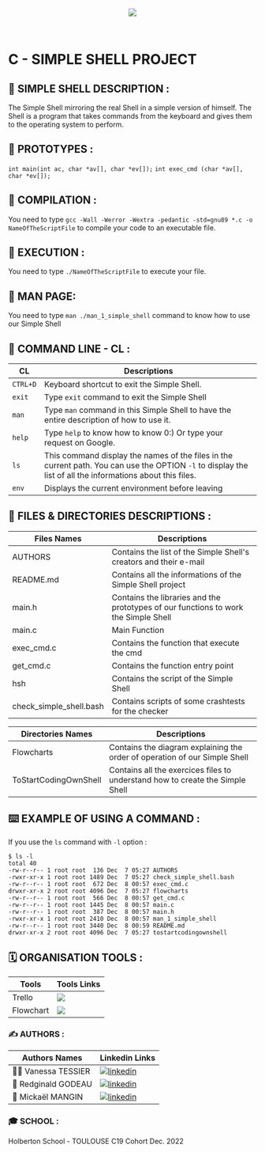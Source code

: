 <br>
<p align="center">
  <img src="https://zupimages.net/up/22/49/4ouj.png" />
</p>
<br>

# C - SIMPLE SHELL PROJECT

## :pencil: SIMPLE SHELL DESCRIPTION :
The Simple Shell mirroring the real Shell in a simple version of himself.
The Shell is a program that takes commands from the keyboard and gives them to the operating system to perform.

## :pencil: PROTOTYPES :
`int main(int ac, char *av[], char *ev[]);`
`int exec_cmd (char *av[], char *ev[]);`

## :pencil: COMPILATION :
You need to type `gcc -Wall -Werror -Wextra -pedantic -std=gnu89 *.c -o NameOfTheScriptFile` to compile your code to an executable file.

## :pencil: EXECUTION :
You need to type `./NameOfTheScriptFile` to execute your file.

## :pencil: MAN PAGE:
You need to type `man ./man_1_simple_shell` command to know how to use our Simple Shell

## :pencil: COMMAND LINE - CL :

| CL           | Descriptions                                                                |
| ------------------------- | ------------------------------------------------------------------ |
| `CTRL+D`  | Keyboard shortcut to exit the Simple Shell.
| `exit` | Type `exit` command to exit the Simple Shell
| `man` | Type `man` command in this Simple Shell to have the entire description of how to use it.
| `help` | Type `help` to know how to know 0:) Or type your request on Google.
| `ls` | This command display the names of the files in the current path. You can use the OPTION `-l` to display the list of all the informations about this files.
| `env` | Displays the current environment before leaving

## :pencil: FILES & DIRECTORIES DESCRIPTIONS :

| Files Names             | Descriptions                                                                |
| ----------------- | ------------------------------------------------------------------ |
| AUTHORS | Contains the list of the Simple Shell's creators and their e-mail |
| README.md | Contains all the informations of the Simple Shell project |
| main.h | Contains the libraries and the prototypes of our functions to work the Simple Shell |
| main.c | Main Function |
| exec_cmd.c | Contains the function that execute the cmd |
| get_cmd.c | Contains the function entry point |
| hsh | Contains the script of the Simple Shell |
| check_simple_shell.bash | Contains scripts of some crashtests for the checker |

| Directories Names             | Descriptions
| ----------------- | ------------------------------------------------------------------ |
| Flowcharts | Contains the diagram explaining the order of operation of our Simple Shell  |
| ToStartCodingOwnShell | Contains all the exercices files to understand how to create the Simple Shell

## :keyboard: EXAMPLE OF USING A COMMAND :

If you use the `ls` command with `-l` option :
```
$ ls -l
total 40
-rw-r--r-- 1 root root  136 Dec  7 05:27 AUTHORS
-rwxr-xr-x 1 root root 1489 Dec  7 05:27 check_simple_shell.bash
-rw-r--r-- 1 root root  672 Dec  8 00:57 exec_cmd.c
drwxr-xr-x 2 root root 4096 Dec  7 05:27 flowcharts
-rw-r--r-- 1 root root  566 Dec  8 00:57 get_cmd.c
-rw-r--r-- 1 root root 1445 Dec  8 00:57 main.c
-rw-r--r-- 1 root root  387 Dec  8 00:57 main.h
-rwxr-xr-x 1 root root 2410 Dec  8 00:57 man_1_simple_shell
-rw-r--r-- 1 root root 3440 Dec  8 00:59 README.md
drwxr-xr-x 2 root root 4096 Dec  7 05:27 tostartcodingownshell
```

## :spiral_calendar: ORGANISATION TOOLS :

| Tools             | Tools Links                                                                |
| ----------------- | ------------------------------------------------------------------ |
| Trello | <a href="https://trello.com/b/9Knotcwi/shell"><img src="https://www.zupimages.net/up/22/49/0l1k.jpg"></a> |
| Flowchart | <a href="https://trello.com/b/9Knotcwi/shell"><img src=https://www.zupimages.net/up/22/49/59rh.jpg></a> |

### :writing_hand: AUTHORS :

| Authors Names             | Linkedin Links                                                                |
| ----------------- | ------------------------------------------------------------------ |
| 🤷‍♀️ Vanessa TESSIER | [![linkedin](https://img.shields.io/badge/linkedin-white?style=for-the-badge&logo=linkedin&logoColor=black)](https://www.linkedin.com/in/vanessa-tessier-601794252/) |
| 👦 Redginald GODEAU | [![linkedin](https://img.shields.io/badge/linkedin-white?style=for-the-badge&logo=linkedin&logoColor=black)](https://www.linkedin.com/in/redginald-godeau-04ab8a254/) |
| 👨 Mickaël MANGIN | [![linkedin](https://img.shields.io/badge/linkedin-white?style=for-the-badge&logo=linkedin&logoColor=black)](https://www.linkedin.com/in/micka%C3%ABl-mangin-331aa2170/) |

### :mortar_board: SCHOOL :

Holberton School - TOULOUSE
C19 Cohort
Dec. 2022
